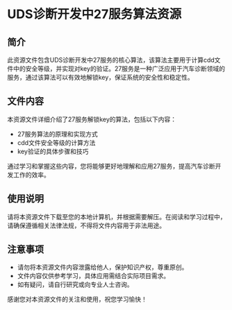 # UDS诊断开发中27服务算法资源

## 简介

此资源文件包含UDS诊断开发中27服务的核心算法，该算法主要用于计算cdd文件中的安全等级，并实现对key的验证。27服务是一种广泛应用于汽车诊断领域的服务，通过该算法可以有效地解锁key，保证系统的安全性和稳定性。

## 文件内容

本资源文件详细介绍了27服务解锁key的算法，包括以下内容：

- 27服务算法的原理和实现方式
- cdd文件安全等级的计算方法
- key验证的具体步骤和技巧

通过学习和掌握这些内容，您将能够更好地理解和应用27服务，提高汽车诊断开发工作的效率。

## 使用说明

请将本资源文件下载至您的本地计算机，并根据需要解压。在阅读和学习过程中，请确保遵循相关法律法规，不得将文件内容用于非法用途。

## 注意事项

- 请勿将本资源文件内容泄露给他人，保护知识产权，尊重原创。
- 文件内容仅供参考学习，具体应用需结合实际项目需求。
- 如有疑问，请自行研究或向专业人士咨询。

感谢您对本资源文件的关注和使用，祝您学习愉快！